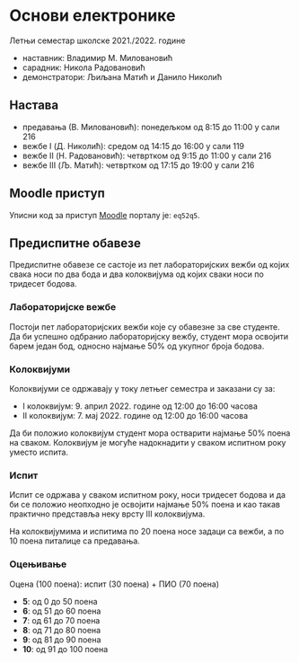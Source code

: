 # Основи електронике

Летњи семестар школске 2021./2022. године
* наставник: Владимир М. Миловановић
* сарадник: Никола Радовановић
* демонстратори: Љиљана Матић и Данило Николић

## Настава

* предавања (В. Миловановић): понедељком од 8:15 до 11:00 у сали 216
* вежбе I (Д. Николић): средом од 14:15 до 16:00 у сали 119
* вежбе II (Н. Радовановић): четвртком од 9:15 до 11:00 у сали 216
* вежбе III (Љ. Матић): четвртком од 17:15 до 19:00 у сали 216

## Moodle приступ

Уписни код за приступ [Moodle](http://moodle.fink.rs) порталу је: `eq52q5`.

## Предиспитне обавезе

Предиспитне обавезе се састоје из пет лабораторијских вежби од којих свака носи по два бода и два колоквијума од којих сваки носи по тридесет бодова.

### Лабораторијске вежбе

Постоји пет лабораторијских вежби које су обавезне за све студенте. Да би успешно одбранио лабораторијску вежбу, студент мора освојити барем један бод, односно најмање 50% од укупног броја бодова.

### Колоквијуми

Колоквијуми се одржавају у току летњег семестра и заказани су за:
* I колоквијум: 9. април 2022. године од 12:00 до 16:00 часова
* II колоквијум: 7. мај 2022. године од 12:00 до 16:00 часова

Да би положио колоквијум студент мора остварити најмање 50% поена на сваком. Колоквијум је могуће надокнадити у сваком испитном року уместо испита.

### Испит

Испит се одржава у сваком испитном року, носи тридесет бодова и да би се положио неопходно је освојити најмање 50% поена и као такав практично представља неку врсту III колоквијума.

На колоквијумима и испитима по 20 поена носе задаци са вежби, а по 10 поена питалице са предавања.

### Оцењивање

Оцена (100 поена): испит (30 поена) + ПИО (70 поена)
* **5**: од 0 до 50 поена
* **6**: од 51 до 60 поена
* **7**: од 61 до 70 поена
* **8**: од 71 до 80 поена
* **9**: од 81 до 90 поена
* **10**: од 91 до 100 поена
